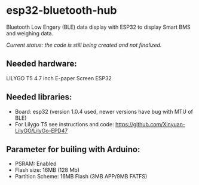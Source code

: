 # esp32-bluetooth-hub
Bluetooth Low Engery (BLE) data display with ESP32 to display Smart BMS and weighing data.

*Current status: the code is still being created and not finalized.*

## Needed hardware:
LILYGO T5 4.7 inch E-paper Screen ESP32

## Needed libraries:
- Board: esp32 (version 1.0.4 used, newer versions have bug with MTU of BLE)
- For Lilygo T5 see instructions and code: https://github.com/Xinyuan-LilyGO/LilyGo-EPD47

## Parameter for builing with Arduino:
- PSRAM: Enabled
- Flash size: 16MB (128 Mb)
- Partition Scheme: 16MB Flash (3MB APP/9MB FATFS)
